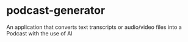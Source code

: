 # podcast-generator
An application that converts text transcripts or audio/video files into a Podcast with the use of AI
